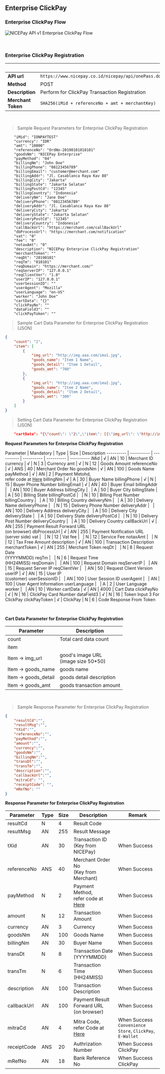 ## Enterprise ClickPay 

### Enterprise ClickPay Flow 

![NICEPay API v1 Enterprise ClickPay Flow](/images/v1/ent/flow/3040_enterprise_clickpay_flow.jpg "NICEPay API v1 Enterprise ClickPay Flow")

&nbsp;

### Enterprise ClickPay Registration 

&nbsp; | &nbsp;
---------- | ----------
**API url** | `https://www.nicepay.co.id/nicepay/api/onePass.do`
**Method** | POST
**Description** | Perform for ClickPay Transaction Registration
**Merchant Token** | `SHA256(iMid + referenceNo + amt + merchantKey)`

&nbsp;

> Sample Request Parameters for Enterprise ClickPay Registration

```
    "iMid": "IONPAYTEST"
	"currency": "IDR"
	"amt": "10000"
	"referenceNo": "OrdNo-20190101010101"
	"goodsNm": "NICEPay Enterprise"
	"payMethod": "04"
	"billingNm": "John Doe"
	"billingPhone": "08123456789"
	"billingEmail": "customer@merchant.com"
	"billingAddr": "Jl. Casablanca Raya Kav 88"
	"billingCity": "Jakarta"
	"billingState": "Jakarta Selatan"
	"billingPostCd": "12345"
	"billingCountry": "Indonesia"
	"deliveryNm": "Jane Doe"
	"deliveryPhone": "08123456789"
	"deliveryAddr": "Jl. Casablanca Raya Kav 88"
	"deliveryCity": "Jakarta"
	"deliveryState": "Jakarta Selatan"
	"deliveryPostCd": "12345"
	"deliveryCountry": "Indonesia"
	"callBackUrl": "https://merchant.com/callBackUrl"
	"dbProcessUrl": "https://merchant.com/notification"
	"vat": "0"
	"fee": "0"
	"notaxAmt": "0"
	"description": "NICEPay Enterprise ClickPay Registration"
	"merchantToken": ""
	"reqDt": "20190101"
	"reqTm": "010101"
	"reqDomain": "https://merchant.com/"
	"reqServerIP": "127.0.0.1"
	"reqClientVer": "1.0"
	"userIP": "127.0.0.1"
	"userSessionID": ""
	"userAgent": "Mozilla"
	"userLanguage": "en-US"
	"worker": "John Doe"
	"cartData": "{}"
	"clickPayNo": ""
	"dataField3": ""
	"clickPayToken": ""
```

> Sample Cart Data Parameter for Enterprise ClickPay Registration (JSON)

```json
{
    "count": "2",
    "item": [
        {
            "img_url": "http://img.aaa.com/ima1.jpg",
            "goods_name": "Item 1 Name",
            "goods_detail": "Item 1 Detail",
            "goods_amt": "700"
        },
        {
            "img_url": "http://img.aaa.com/ima2.jpg",
            "goods_name": "Item 2 Name",
            "goods_detail": "Item 2 Detail",
            "goods_amt": "300"
        }
    ]
}
```

> Setting Cart Data Parameter for Enterprise ClickPay Registration (JSON)

```json
    "cartData": "{\"count\": \"2\",\"item\": [{\"img_url\": \"http://img.aaa.com/ima1.jpg\",\"goods_name\": \"Item 1 Name\",\"goods_detail\": \"Item 1 Detail\",\"goods_amt\": \"700\"},{\"img_url\": \"http://img.aaa.com/ima2.jpg\",\"goods_name\": \"Item 2 Name\",\"goods_detail\": \"Item 2 Detail\",\"goods_amt\": \"300\"}]}"
```

**Request Parameters for Enterprise ClickPay Registration**

Parameter | Mandatory | Type | Size | Description 
---------- | ---------- | ---------- | ---------- | ---------- | ---------- 
iMid | &#8730; | AN | 10 | Merchant ID 
currency | &#8730; | N | 3 | Currency 
amt | &#8730; | N | 12 | Goods Amount 
referenceNo | &#8730; | ANS | 40 | Merchant Order No 
goodsNm | &#8730; | AN | 100 | Goods Name 
payMethod | &#8730; | AN | 2 | Payment Metohd, <br/> refer code at [Here](#payment-method) 
billingNm | &#8730; | A | 30 | Buyer Name 
billingPhone | &#8730; | N | 15 | Buyer Phone Number 
billingEmail | &#8730; | AN | 40 | Buyer Email 
billingAddr | &nbsp; | AN | 100 | Buyer Address 
billingCity | &nbsp; | A | 50 | Buyer City 
billingState | &nbsp; | A | 50 | Billing State 
billingPostCd | &nbsp; | N | 10 | Billing Post Number 
billingCountry | &nbsp; | A | 10 | Billing Country 
deliveryNm | &nbsp; | A | 30 | Delivery Name 
deliveryPhone | &nbsp; | N | 15 | Delivery Phone Number 
deliveryAddr | &nbsp; | AN | 100 | Delivery Address 
deliveryCity | &nbsp; | A | 50 | Delivery City 
deliveryState | &nbsp; | A | 50 | Delivery State 
deliveryPostCd | &nbsp; | N | 10 | Delivery Post Number 
deliveryCountry | &nbsp; | A | 10 | Delivery Country 
callBackUrl | &#8730; | AN | 255 | Payment Result Forward URL <br/> (on browser) 
dbProcessUrl | &#8730; | AN | 255 | Payment Notification URL <br/> (server side) 
vat | &nbsp; | N | 12 | Vat 
fee | &nbsp; | N | 12 | Service Fee 
notaxAmt | &nbsp; | N | 12 | Tax Free Amount 
description | &#8730; | AN | 100 | Transaction Description 
merchantToken | &#8730; | AN | 255 | Merchant Token 
reqDt | &nbsp; | N | 8 | Request Date <br/> (YYYYMMDD) 
reqTm | &nbsp; | N | 6 | Request Time <br/> (HH24MISS) 
reqDomain | &nbsp; | AN | 100 | Request Domain 
reqServerIP | &nbsp; | AN | 15 | Request Server IP 
reqClientVer | &nbsp; | AN | 50 | Request Client Version 
userIP | &#8730; | AN | 15 | User IP <br/> (customer) 
userSessionID | &nbsp; | AN | 100 | User Session ID 
userAgent | &nbsp; | AN | 100 | User Agent Information 
userLanguage | &nbsp; | A | 2 | User Language 
worker | &nbsp; | AN | 10 | Worker 
cartData | &#8730; | AN | 4000 | Cart Data 
clickPayNo | &#8730; | N | 16 | ClickPay Card Number 
dataField3 | &#8730; | N | 16 | Token Input 3 For ClickPay 
clickPayToken | &#8730; | ClickPay | N | 6 | Code Response From Token 

&nbsp;

**Cart Data Parameter for Enterprise ClickPay Registration**

Parameter | Description 
---------- | ---------- 
count | Total card data count 
item | &nbsp; 
Item -> img_url | good's image URL <br/> (image size 50*50) 
Item -> goods_name | goods name 
Item -> goods_detail | goods detail description 
Item -> goods_amt | goods transaction amount

&nbsp;

> Sample Response Parameter for Enterprise ClickPay Registration 

```json
{
	"resultCd":"",
	"resultMsg":"",
	"tXid":"",
	"referenceNo":"",
	"payMethod":"",
	"amount":"",
	"currency":"",
	"goodsNm":"",
	"billingNm":"",
	"transDt":"",
	"transTm":"",
	"description":"",
	"callbackUrl":"",
	"mitraCd": "", 
	"receiptCode": "", 
	"mRefNo": "" 
}
```

**Response Parameter for Enterprise ClickPay Registration**

Parameter | Type | Size | Description | Remark
---------- | ---------- | ---------- | ---------- | ----------
resultCd | N | 4 | Result Code | &nbsp; 
resultMsg | AN | 255 | Result Message | &nbsp; 
tXid | AN | 30 | Transaction ID <br/> (Key from NICEPay) | When Success 
referenceNo | ANS | 40 | Merchant Order No <br/> (Key from Merchant) | When Success 
payMethod | N | 2 | Payment Method, <br/> refer code at [Here](#payment-method) | When Success 
amount | N | 12 | Transaction Amount | When Success 
currency | AN | 3 | Currency | When Success 
goodsNm | AN | 100 | Goods Name | When Success 
billingNm | AN | 30 | Buyer Name | When Success 
transDt | N | 8 | Transaction Date <br/> (YYYYMMDD) | When Success 
transTm | N | 6 | Transaction Time <br/> (HH24MISS) | When Success 
description | AN | 100 | Transaction Description  | When Success 
callbackUrl | AN | 100 | Payment Result Forward URL <br/> (on browser) | When Success 
mitraCd | AN | 4 | Mitra Code, <br/> refer Code at [Here](#mitra-code) | When Success <br/> `Convenience Store`, `ClickPay`, `E-Wallet` 
receiptCode | ANS | 20 | Authrization Number | When Success <br/> ClickPay 
mRefNo | AN | 18 | Bank Reference No | When Success <br/> ClickPay 